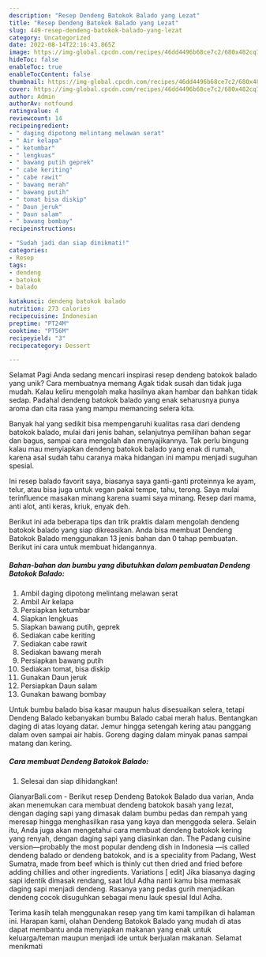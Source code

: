 ```yaml
---
description: "Resep Dendeng Batokok Balado yang Lezat"
title: "Resep Dendeng Batokok Balado yang Lezat"
slug: 449-resep-dendeng-batokok-balado-yang-lezat
category: Uncategorized
date: 2022-08-14T22:16:43.865Z
image: https://img-global.cpcdn.com/recipes/46dd4496b68ce7c2/680x482cq70/dendeng-batokok-balado-foto-resep-utama.jpg
hideToc: false
enableToc: true
enableTocContent: false
thumbnail: https://img-global.cpcdn.com/recipes/46dd4496b68ce7c2/680x482cq70/dendeng-batokok-balado-foto-resep-utama.jpg
cover: https://img-global.cpcdn.com/recipes/46dd4496b68ce7c2/680x482cq70/dendeng-batokok-balado-foto-resep-utama.jpg
author: Admin
authorAv: notfound
ratingvalue: 4
reviewcount: 14
recipeingredient:
- " daging dipotong melintang melawan serat"
- " Air kelapa"
- " ketumbar"
- " lengkuas"
- " bawang putih geprek"
- " cabe keriting"
- " cabe rawit"
- " bawang merah"
- " bawang putih"
- " tomat bisa diskip"
- " Daun jeruk"
- " Daun salam"
- " bawang bombay"
recipeinstructions:

- "Sudah jadi dan siap dinikmati!"
categories:
- Resep
tags:
- dendeng
- batokok
- balado

katakunci: dendeng batokok balado 
nutrition: 273 calories
recipecuisine: Indonesian
preptime: "PT24M"
cooktime: "PT56M"
recipeyield: "3"
recipecategory: Dessert

---
```



Selamat Pagi Anda sedang mencari inspirasi resep dendeng batokok balado yang unik? Cara membuatnya memang Agak tidak susah dan tidak juga mudah. Kalau keliru mengolah maka hasilnya akan hambar dan bahkan tidak sedap. Padahal dendeng batokok balado yang enak seharusnya punya aroma dan cita rasa yang mampu memancing selera kita.


Banyak hal yang sedikit bisa mempengaruhi kualitas rasa dari dendeng batokok balado, mulai dari jenis bahan, selanjutnya pemilihan bahan segar dan bagus, sampai cara mengolah dan menyajikannya. Tak perlu bingung kalau mau menyiapkan dendeng batokok balado yang enak di rumah, karena asal sudah tahu caranya maka hidangan ini mampu menjadi suguhan spesial.

Ini resep balado favorit saya, biasanya saya ganti-ganti proteinnya ke ayam, telur, atau bisa juga untuk vegan pakai tempe, tahu, terong. Saya mulai terinfluence masakan minang karena suami saya minang. Resep dari mama, anti alot, anti keras, kriuk, enyak deh.


Berikut ini ada beberapa tips dan trik praktis dalam mengolah dendeng batokok balado yang siap dikreasikan. Anda bisa membuat Dendeng Batokok Balado menggunakan 13 jenis bahan dan 0 tahap pembuatan. Berikut ini cara untuk membuat hidangannya.

<!--inarticleads1-->

##### Bahan-bahan dan bumbu yang dibutuhkan dalam pembuatan Dendeng Batokok Balado:

1. Ambil  daging dipotong melintang melawan serat
1. Ambil  Air kelapa
1. Persiapkan  ketumbar
1. Siapkan  lengkuas
1. Siapkan  bawang putih, geprek
1. Sediakan  cabe keriting
1. Sediakan  cabe rawit
1. Sediakan  bawang merah
1. Persiapkan  bawang putih
1. Sediakan  tomat, bisa diskip
1. Gunakan  Daun jeruk
1. Persiapkan  Daun salam
1. Gunakan  bawang bombay


Untuk bumbu balado bisa kasar maupun halus disesuaikan selera, tetapi Dendeng Balado kebanyakan bumbu Balado cabai merah halus. Bentangkan daging di atas loyang datar. Jemur hingga setengah kering atau panggang dalam oven sampai air habis. Goreng daging dalam minyak panas sampai matang dan kering. 

<!--inarticleads2-->

##### Cara membuat Dendeng Batokok Balado:


1. Selesai dan siap dihidangkan!

GianyarBali.com - Berikut resep Dendeng Batokok Balado dua varian, Anda akan menemukan cara membuat dendeng batokok basah yang lezat, dengan daging sapi yang dimasak dalam bumbu pedas dan rempah yang meresap hingga menghasilkan rasa yang kaya dan menggoda selera. Selain itu, Anda juga akan mengetahui cara membuat dendeng batokok kering yang renyah, dengan daging sapi yang diasinkan dan. The Padang cuisine version—probably the most popular dendeng dish in Indonesia —is called dendeng balado or dendeng batokok, and is a speciality from Padang, West Sumatra, made from beef which is thinly cut then dried and fried before adding chillies and other ingredients. Variations [ edit] Jika biasanya daging sapi identik dimasak rendang, saat Idul Adha nanti kamu bisa memasak daging sapi menjadi dendeng. Rasanya yang pedas gurih menjadikan dendeng cocok disuguhkan sebagai menu lauk spesial Idul Adha. 

Terima kasih telah menggunakan resep yang tim kami tampilkan di halaman ini. Harapan kami, olahan Dendeng Batokok Balado yang mudah di atas dapat membantu anda menyiapkan makanan yang enak untuk keluarga/teman maupun menjadi ide untuk berjualan makanan. Selamat menikmati
